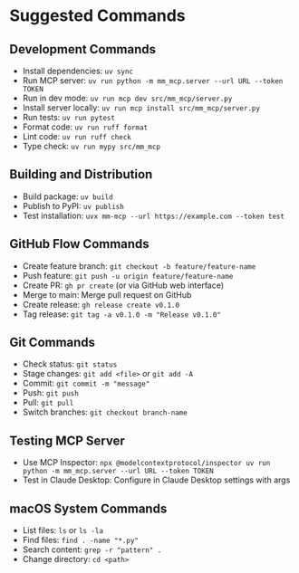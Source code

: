 # Suggested Commands

## Development Commands
- Install dependencies: `uv sync`
- Run MCP server: `uv run python -m mm_mcp.server --url URL --token TOKEN`
- Run in dev mode: `uv run mcp dev src/mm_mcp/server.py`
- Install server locally: `uv run mcp install src/mm_mcp/server.py`
- Run tests: `uv run pytest`
- Format code: `uv run ruff format`
- Lint code: `uv run ruff check`
- Type check: `uv run mypy src/mm_mcp`

## Building and Distribution
- Build package: `uv build`
- Publish to PyPI: `uv publish`
- Test installation: `uvx mm-mcp --url https://example.com --token test`

## GitHub Flow Commands
- Create feature branch: `git checkout -b feature/feature-name`
- Push feature: `git push -u origin feature/feature-name`
- Create PR: `gh pr create` (or via GitHub web interface)
- Merge to main: Merge pull request on GitHub
- Create release: `gh release create v0.1.0`
- Tag release: `git tag -a v0.1.0 -m "Release v0.1.0"`

## Git Commands
- Check status: `git status`
- Stage changes: `git add <file>` or `git add -A`
- Commit: `git commit -m "message"`
- Push: `git push`
- Pull: `git pull`
- Switch branches: `git checkout branch-name`

## Testing MCP Server
- Use MCP Inspector: `npx @modelcontextprotocol/inspector uv run python -m mm_mcp.server --url URL --token TOKEN`
- Test in Claude Desktop: Configure in Claude Desktop settings with args

## macOS System Commands
- List files: `ls` or `ls -la`
- Find files: `find . -name "*.py"`
- Search content: `grep -r "pattern" .`
- Change directory: `cd <path>`
